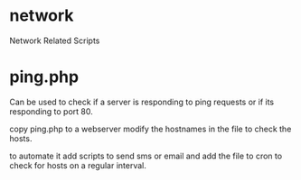 network
=======

Network Related Scripts

ping.php
========

Can be used to check if a server is responding to ping requests or if its responding to port 80.

copy ping.php to a webserver modify the hostnames in the file to check the hosts.

to automate it add scripts to send sms or email and add the file to cron to check for hosts on a regular interval.

